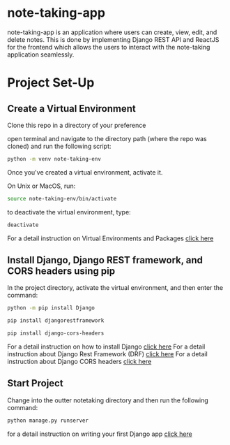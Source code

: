 # note-taking-app

note-taking-app is an application where users can create, view, edit, and delete notes. This is done by implementing Django REST API and ReactJS for the frontend which allows the users to interact with the note-taking application seamlessly.


# Project Set-Up

## Create a Virtual Environment
Clone this repo in a directory of your preference

open terminal and navigate to the directory path (where the repo was cloned) and run the following script:
```bash
python -m venv note-taking-env 
```

Once you've created a virtual environment, activate it.

On Unix or MacOS, run:

```bash
source note-taking-env/bin/activate
```

to deactivate the virtual environment, type:
```bash
deactivate
````

For a detail instruction on Virtual Environments and Packages [click here](https://docs.python.org/3/tutorial/venv.html)

## Install Django, Django REST framework, and CORS headers using pip

In the project directory, activate the virtual environment, and then enter the command:

```bash
python -m pip install Django
```
```bash
pip install djangorestframework
```
```bash
pip install django-cors-headers
```
For a detail instruction on how to install Django [click here](https://docs.djangoproject.com/en/4.2/topics/install/)
For a detail instruction about Django Rest Framework (DRF) [click here](https://www.django-rest-framework.org)
For a detail instruction about Django CORS headers [click here](https://pypi.org/project/django-cors-headers/)
## Start Project

Change into the outter notetaking directory and then run the following command:
```bash
python manage.py runserver
```
for a detail instruction on writing your first Django app [click here](https://docs.djangoproject.com/en/4.2/intro/tutorial01/)

